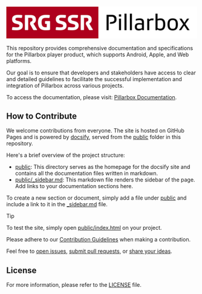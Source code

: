 <!-- markdownlint-disable-next-line MD041 -->
[![Pillarbox logo](README-images/logo.jpg)](https://github.com/SRGSSR/pillarbox-documentation)

This repository provides comprehensive documentation and specifications for the Pillarbox player product, which
supports Android, Apple, and Web platforms.

Our goal is to ensure that developers and stakeholders have access to clear and detailed guidelines to facilitate the
successful implementation and integration of Pillarbox across various projects.

To access the documentation, please visit: [Pillarbox Documentation][pillarbox-docs].

## How to Contribute

We welcome contributions from everyone. The site is hosted on GitHub Pages and is powered by [docsify][docsify], served
from the [public](../public) folder in this repository.

Here's a brief overview of the project structure:

- [public](../public): This directory serves as the homepage for the docsify site and contains all the documentation
  files written in markdown.
- [public/_sidebar.md](../public/_sidebar.md): This markdown file renders the sidebar of the page. Add links to your
  documentation sections here.

To create a new section or document, simply add a file under [public](../public) and include a link to it in
the [_sidebar.md](../public/_sidebar.md) file.

> [!TIP]
> To test the site, simply open [public/index.html](../public/index.html) on your project.

Please adhere to our [Contribution Guidelines](./CONTRIBUTING.md) when making a contribution.

Feel free to [open issues][open-issues], [submit pull requests][submit-pr], or [share your ideas][discussions].

## License

For more information, please refer to the [LICENSE](../LICENSE) file.

[docsify]: https://docsify.js.org/
[pillarbox-docs]: https://srgssr.github.io/pillarbox-documentation
[open-issues]: https://github.com/srgssr/pillarbox-documentation/issues/new
[submit-pr]: https://github.com/srgssr/pillarbox-documentation/compare
[discussions]: https://github.com/srgssr/pillarbox-documentation/discussions
